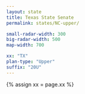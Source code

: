 ```yaml
---
layout: state
title: Texas State Senate
permalink: states/NC-upper/

small-radar-width: 300
big-radar-width: 500
map-width: 700

xx: "TX"
plan-type: "Upper"
suffix: "20U"
---
```


{% assign xx = page.xx %}